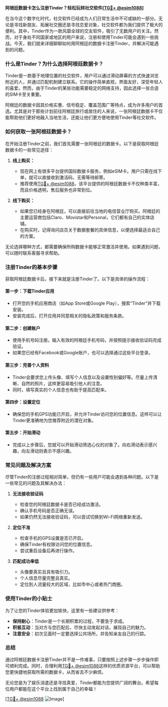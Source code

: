 **阿根廷数据卡怎么注册Tinder？轻松玩转社交软件[[TG💪+ @esim1088](https://t.me/s/esim1088)]**

在当今这个数字化时代，社交软件已经成为人们日常生活中不可或缺的一部分。无论是寻找新朋友、拓展社交圈还是寻找恋爱对象，社交软件都为我们提供了极大的便利。其中，Tinder作为一款风靡全球的交友软件，吸引了无数用户的关注。然而，对于身处不同国家或地区的用户来说，注册和使用Tinder可能会遇到一些挑战。今天，我们就来详细聊聊如何用阿根廷的数据卡注册Tinder，并解决可能遇到的问题。

### **什么是Tinder？为什么选择阿根廷数据卡？**

Tinder是一款基于地理位置的社交软件，用户可以通过滑动屏幕的方式快速浏览附近的人，并通过匹配机制建立联系。它的操作简单直观，界面友好，深受年轻人的喜爱。然而，由于Tinder的某些功能需要稳定的网络支持，因此选择一张合适的SIM卡至关重要。

阿根廷的数据卡因其价格实惠、信号稳定、覆盖范围广等特点，成为许多用户的首选。尤其是对于那些计划前往阿根廷旅行或居住的人来说，一张阿根廷数据卡不仅能帮助他们更好地融入当地生活，还能让他们更方便地使用Tinder等社交软件。

### **如何获取一张阿根廷数据卡？**

在开始注册Tinder之前，我们首先需要一张阿根廷的数据卡。以下是获取阿根廷数据卡的一些常见途径：

1. **线上购买：**
   - 现在网上有很多平台提供国际数据卡服务，例如eSIM卡。用户只需在线下单，就可以直接收到激活码，无需等待邮寄。
   - 推荐使用[TG💪+ @esim1088](https://t.me/s/esim1088)，该平台提供的阿根廷数据卡不仅种类丰富，而且价格透明，售后服务也非常到位。

2. **线下购买：**
   - 如果您已经身在阿根廷，可以直接前往当地的电信营业厅购买。阿根廷的主要运营商包括Claro、Movistar和Personal，它们都有自己的实体店铺。
   - 在购买时，记得询问店员关于数据套餐的具体信息，以便选择最适合自己的方案。

无论选择哪种方式，都需要确保所购数据卡能够正常激活并使用。如果遇到问题，可以随时联系客服寻求帮助。

### **注册Tinder的基本步骤**

获取阿根廷数据卡后，接下来就是注册Tinder了。以下是具体的操作流程：

#### **第一步：下载Tinder应用**
- 打开您的手机应用商店（如App Store或Google Play），搜索“Tinder”并下载安装。
- 安装完成后，打开应用并同意相关的隐私政策和服务条款。

#### **第二步：创建账户**
- 使用手机号码注册。输入有效的阿根廷手机号码，并按照提示接收验证码完成验证。
- 如果您已经有Facebook或Google账户，也可以选择通过这些平台登录。

#### **第三步：完善个人资料**
- Tinder会要求您上传头像、填写个人信息以及设置性别偏好等。尽量上传清晰、自然的照片，这样更容易吸引他人的注意。
- 同时，填写真实的个人信息也有助于提高匹配率。

#### **第四步：设置定位**
- 确保您的手机GPS功能已开启，并允许Tinder访问您的位置信息。这样可以让Tinder更准确地为您推荐附近的潜在对象。

#### **第五步：开始滑动**
- 完成以上步骤后，您就可以开始滑动筛选心仪的对象了。向右滑动表示感兴趣，向左滑动则表示不感兴趣。

### **常见问题及解决方案**

尽管Tinder的注册过程相对简单，但仍有一些用户可能会遇到各种问题。以下是一些常见的问题及其解决办法：

1. **无法接收验证码**
   - 检查您的阿根廷数据卡是否已经成功激活。
   - 确认手机号码是否正确无误。
   - 如果仍然无法接收验证码，可以尝试切换到Wi-Fi网络重新发送。

2. **定位不准**
   - 检查手机的GPS设置是否已开启。
   - 确保Tinder有权限访问您的位置信息。
   - 尝试重启设备后再进行操作。

3. **匹配成功率低**
   - 头像要真实且具有吸引力。
   - 个人信息尽量完整且真实。
   - 定位到人流量较大的区域，比如市中心或者热门商圈。

### **使用Tinder的小贴士**

为了让您的Tinder体验更加愉快，这里有一些建议供参考：

- **保持耐心**：Tinder是一个长期积累的过程，不要急于求成。
- **积极互动**：当对方与您匹配后，尽快主动发起对话，展现自己的魅力。
- **注意安全**：初次见面时一定要选择公共场所，并告知亲友自己的行踪。

### **总结**

通过阿根廷数据卡注册Tinder并不是一件难事，只要按照上述步骤一步步操作即可顺利完成。同时，合理利用[TG💪+ @esim1088](https://t.me/s/esim1088)这样的优质资源平台，可以帮助您更快捷地获取所需的数据卡，从而省去不少麻烦。

无论您是为了娱乐消遣还是寻找真爱，Tinder都能为您提供广阔的舞台。希望每位用户都能在这个平台上找到属于自己的幸福！

[[TG💪+ @esim1088](https://t.me/s/esim1088) ![Image](https://i.postimg.cc/4NQfJmqS/Snipaste-2025-05-13-00-14-12.png)]